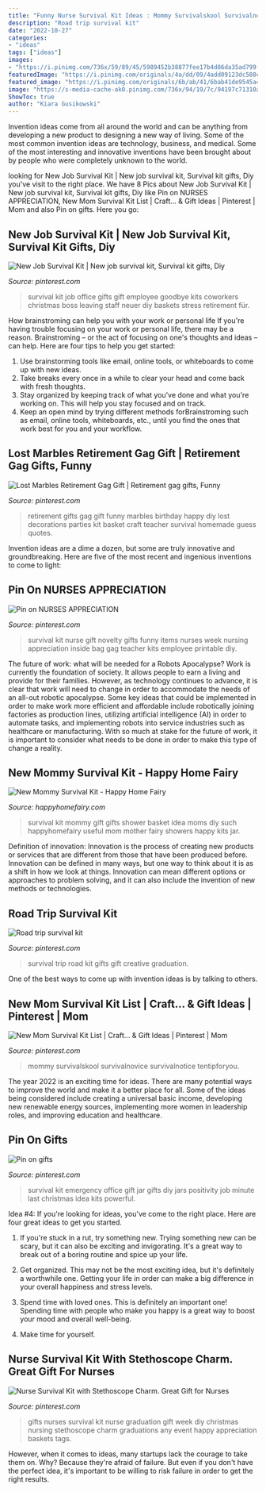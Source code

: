 ```yaml
---
title: "Funny Nurse Survival Kit Ideas : Mommy Survivalskool Survivalnovice Survivalnotice Tentipforyou"
description: "Road trip survival kit"
date: "2022-10-27"
categories:
- "ideas"
tags: ["ideas"]
images:
- "https://i.pinimg.com/736x/59/89/45/5989452b38877fee17b4d86da35ad799--survival-kits-creative-gifts.jpg"
featuredImage: "https://i.pinimg.com/originals/4a/dd/09/4add09123dc588c28c57fc7cdb0869e1.jpg"
featured_image: "https://i.pinimg.com/originals/6b/ab/41/6bab41de9545a4b64f295b2e1d832b55.jpg"
image: "https://s-media-cache-ak0.pinimg.com/736x/94/19/7c/94197c71310a503668d260e5de744639.jpg"
ShowToc: true
author: "Kiara Gusikowski"
---
```



Invention ideas come from all around the world and can be anything from developing a new product to designing a new way of living. Some of the most common invention ideas are technology, business, and medical. Some of the most interesting and innovative inventions have been brought about by people who were completely unknown to the world.

	

		
looking for New Job Survival Kit | New job survival kit, Survival kit gifts, Diy you've visit to the right place. We have 8 Pics about New Job Survival Kit | New job survival kit, Survival kit gifts, Diy like Pin on NURSES APPRECIATION, New Mom Survival Kit List | Craft... &amp; Gift Ideas | Pinterest | Mom and also Pin on gifts. Here you go:
		
    
## New Job Survival Kit | New Job Survival Kit, Survival Kit Gifts, Diy

<img loading=lazy src="https://i.pinimg.com/736x/91/5a/a2/915aa28d457fcdd6fadbc9479af02188--new-job-survival-kit-ideas-survival-kits.jpg" onerror="this.onerror=null;this.src='https://tse1.mm.bing.net/th?id=OIP.t7G7htYvuQo6HA2tEHNPnQHaJ3&amp;pid=15.1';" alt="New Job Survival Kit | New job survival kit, Survival kit gifts, Diy">

_Source: pinterest.com_

>survival kit job office gifts gift employee goodbye kits coworkers christmas boss leaving staff neuer diy baskets stress retirement für. 

	

How brainstroming can help you with your work or personal life
If you're having trouble focusing on your work or personal life, there may be a reason. Brainstroming – or the act of focusing on one's thoughts and ideas – can help. Here are four tips to help you get started: 
1. Use brainstorming tools like email, online tools, or whiteboards to come up with new ideas. 
2. Take breaks every once in a while to clear your head and come back with fresh thoughts. 
3. Stay organized by keeping track of what you've done and what you're working on. This will help you stay focused and on track. 
4. Keep an open mind by trying different methods forBrainstroming such as email, online tools, whiteboards, etc., until you find the ones that work best for you and your workflow.

    
## Lost Marbles Retirement Gag Gift | Retirement Gag Gifts, Funny

<img loading=lazy src="https://i.pinimg.com/originals/6b/ab/41/6bab41de9545a4b64f295b2e1d832b55.jpg" onerror="this.onerror=null;this.src='https://tse1.mm.bing.net/th?id=OIP.WlkwxvOzA2IahDIszYWQWAHaJ4&amp;pid=15.1';" alt="Lost Marbles Retirement Gag Gift | Retirement gag gifts, Funny">

_Source: pinterest.com_

>retirement gifts gag gift funny marbles birthday happy diy lost decorations parties kit basket craft teacher survival homemade guess quotes. 

	

Invention ideas are a dime a dozen, but some are truly innovative and groundbreaking. Here are five of the most recent and ingenious inventions to come to light: 

    
## Pin On NURSES APPRECIATION

<img loading=lazy src="https://i.pinimg.com/736x/77/5e/1d/775e1d1a98bd1ae17fc42a06df971c0e--nurse-appreciation-gifts-employee-appreciation.jpg" onerror="this.onerror=null;this.src='https://tse3.mm.bing.net/th?id=OIP.kl0Z3_l3oawyGO5ke6V7wwHaJ4&amp;pid=15.1';" alt="Pin on NURSES APPRECIATION">

_Source: pinterest.com_

>survival kit nurse gift novelty gifts funny items nurses week nursing appreciation inside bag gag teacher kits employee printable diy. 

	

The future of work: what will be needed for a Robots Apocalypse?
Work is currently the foundation of society. It allows people to earn a living and provide for their families. However, as technology continues to advance, it is clear that work will need to change in order to accommodate the needs of an all-out robotic apocalypse. Some key ideas that could be implemented in order to make work more efficient and affordable include robotically joining factories as production lines, utilizing artificial intelligence (AI) in order to automate tasks, and implementing robots into service industries such as healthcare or manufacturing. With so much at stake for the future of work, it is important to consider what needs to be done in order to make this type of change a reality.

    
## New Mommy Survival Kit - Happy Home Fairy

<img loading=lazy src="http://happyhomefairy.com/wp-content/uploads/2014/03/mommy-survival-kit-such-a-cute-and-useful-gift-idea-for-a-new-mommy.jpg" onerror="this.onerror=null;this.src='https://tse2.mm.bing.net/th?id=OIP.kP5EQkcpsKZLGJWOUq7teAHaLH&amp;pid=15.1';" alt="New Mommy Survival Kit - Happy Home Fairy">

_Source: happyhomefairy.com_

>survival kit mommy gift gifts shower basket idea moms diy such happyhomefairy useful mom mother fairy showers happy kits jar. 

	

Definition of innovation:
Innovation is the process of creating new products or services that are different from those that have been produced before. Innovation can be defined in many ways, but one way to think about it is as a shift in how we look at things. Innovation can mean different options or approaches to problem solving, and it can also include the invention of new methods or technologies.

    
## Road Trip Survival Kit

<img loading=lazy src="https://i.pinimg.com/736x/59/89/45/5989452b38877fee17b4d86da35ad799--survival-kits-creative-gifts.jpg" onerror="this.onerror=null;this.src='https://tse4.mm.bing.net/th?id=OIP.3RptnCHSbe3fJcoUrnL9vgHaH2&amp;pid=15.1';" alt="Road trip survival kit">

_Source: pinterest.com_

>survival trip road kit gifts gift creative graduation. 

	

One of the best ways to come up with invention ideas is by talking to others.

    
## New Mom Survival Kit List | Craft... &amp; Gift Ideas | Pinterest | Mom

<img loading=lazy src="https://s-media-cache-ak0.pinimg.com/736x/94/19/7c/94197c71310a503668d260e5de744639.jpg" onerror="this.onerror=null;this.src='https://tse3.mm.bing.net/th?id=OIP.JtEA_T7nZ4CmcUFKjsWZAAHaL6&amp;pid=15.1';" alt="New Mom Survival Kit List | Craft... &amp; Gift Ideas | Pinterest | Mom">

_Source: pinterest.com_

>mommy survivalskool survivalnovice survivalnotice tentipforyou. 

	

The year 2022 is an exciting time for ideas. There are many potential ways to improve the world and make it a better place for all. Some of the ideas being considered include creating a universal basic income, developing new renewable energy sources, implementing more women in leadership roles, and improving education and healthcare.

    
## Pin On Gifts

<img loading=lazy src="https://i.pinimg.com/736x/2a/a0/63/2aa0634217de1ab913d34f367ec56000--work-survival-kit-emergency-survival-kit.jpg" onerror="this.onerror=null;this.src='https://tse1.mm.bing.net/th?id=OIP.BXGzVYvc7LzbeAzTMBkjLwHaNK&amp;pid=15.1';" alt="Pin on gifts">

_Source: pinterest.com_

>survival kit emergency office gift jar gifts diy jars positivity job minute last christmas idea kits powerful. 

	

Idea #4:
If you're looking for ideas, you've come to the right place. Here are four great ideas to get you started.
1. If you're stuck in a rut, try something new. Trying something new can be scary, but it can also be exciting and invigorating. It's a great way to break out of a boring routine and spice up your life.

2. Get organized. This may not be the most exciting idea, but it's definitely a worthwhile one. Getting your life in order can make a big difference in your overall happiness and stress levels.

3. Spend time with loved ones. This is definitely an important one! Spending time with people who make you happy is a great way to boost your mood and overall well-being.

4. Make time for yourself.

    
## Nurse Survival Kit With Stethoscope Charm. Great Gift For Nurses

<img loading=lazy src="https://i.pinimg.com/originals/4a/dd/09/4add09123dc588c28c57fc7cdb0869e1.jpg" onerror="this.onerror=null;this.src='https://tse1.mm.bing.net/th?id=OIP.qfKgEh8OadX8FHWgpzVorgHaJ4&amp;pid=15.1';" alt="Nurse Survival Kit with Stethoscope Charm. Great Gift for Nurses">

_Source: pinterest.com_

>gifts nurses survival kit nurse graduation gift week diy christmas nursing stethoscope charm graduations any event happy appreciation baskets tags. 

	

However, when it comes to ideas, many startups lack the courage to take them on. Why? Because they're afraid of failure. But even if you don't have the perfect idea, it's important to be willing to risk failure in order to get the right results.

